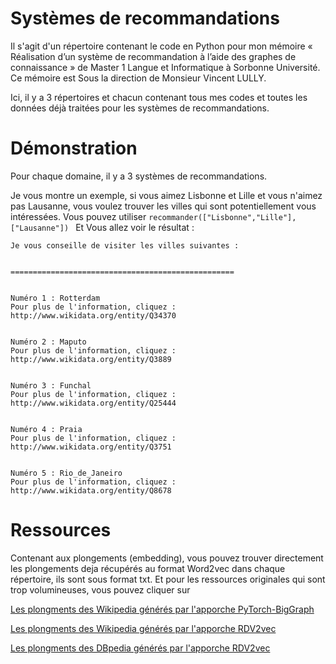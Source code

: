 # Systèmes de recommandations

Il s'agit d'un répertoire contenant le code en Python pour mon mémoire « Réalisation d’un système de recommandation à l’aide des graphes de connaissance » de Master 1 Langue et Informatique à Sorbonne Université. Ce mémoire est Sous la direction de Monsieur Vincent LULLY.

Ici, il y a 3 répertoires et chacun contenant tous mes codes et toutes les données déjà traitées pour les systèmes de recommandations. 

# Démonstration 

Pour chaque domaine, il y a 3 systèmes de recommandations. 

Je vous montre un exemple, si vous aimez Lisbonne et Lille et vous n'aimez pas Lausanne, vous voulez trouver les villes qui sont potentiellement vous intéressées. Vous pouvez utiliser ``recommander(["Lisbonne","Lille"],["Lausanne"]) ``
Et Vous allez voir le résultat :
```
Je vous conseille de visiter les villes suivantes :


==================================================


Numéro 1 : Rotterdam
Pour plus de l'information, cliquez :  http://www.wikidata.org/entity/Q34370


Numéro 2 : Maputo
Pour plus de l'information, cliquez :  http://www.wikidata.org/entity/Q3889


Numéro 3 : Funchal
Pour plus de l'information, cliquez :  http://www.wikidata.org/entity/Q25444


Numéro 4 : Praia
Pour plus de l'information, cliquez :  http://www.wikidata.org/entity/Q3751


Numéro 5 : Rio_de_Janeiro
Pour plus de l'information, cliquez :  http://www.wikidata.org/entity/Q8678
```


# Ressources

Contenant aux plongements (embedding), vous pouvez trouver directement les plongements deja récupérés au format Word2vec dans chaque répertoire, ils sont sous format txt. Et pour les ressources originales qui sont trop volumineuses, vous pouvez cliquer sur

[Les plongments des Wikipedia générés par l'apporche PyTorch-BigGraph](https://dl.fbaipublicfiles.com/torchbiggraph/wikidata_translation_v1.tsv.gz)

[Les plongments des Wikipedia générés par l'apporche RDV2vec](http://data.dws.informatik.uni-mannheim.de/rdf2vec/models/Wikidata/4depth/skipgram)

[Les plongments des DBpedia générés par l'apporche RDV2vec](http://data.dws.informatik.uni-mannheim.de/rdf2vec/models/DBpedia/2015-10/4depth/skipgram)

